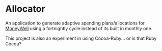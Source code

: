 Allocator
========

An application to generate adaptive spending plans/allocations for
[MoneyWell][no-thirst] using a fortnightly cycle instead of its built in monthly
one.

This project is also an experiment in using Cocoa-Ruby... or is that Ruby Cocoa?

[no-thirst]: http://nothirst.com/moneywell/